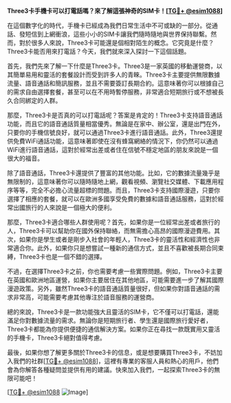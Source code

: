 **Three3卡手機卡可以打電話嗎？來了解這張神奇的SIM卡！[[TG💪+ @esim1088](https://t.me/s/esim1088)]**

在這個數字化的時代，手機卡已經成為我們日常生活中不可或缺的一部分。從通話、發短信到上網衝浪，這些小小的SIM卡讓我們隨時隨地與世界保持聯繫。然而，對於很多人來說，Three3卡可能還是個相對陌生的概念。它究竟是什麼？Three3卡能否用來打電話？今天，我們就來深入探討一下這個話題。

首先，我們先來了解一下什麼是Three3卡。Three3是一家英國的移動運營商，以其簡單易用和靈活的套餐設計而受到許多人的青睞。Three3卡主要提供無限數據流量、語音通話和簡訊服務，並且不需要簽訂長期合約。這意味著你可以根據自己的需求自由選擇套餐，甚至可以在不用時暫停服務，非常適合短期旅行或不想被長久合同綁定的人群。

那麼，Three3卡是否真的可以打電話呢？答案是肯定的！Three3卡支持語音通話功能，而且它的語音通話質量相當優秀。無論是在家中、辦公室，還是出門在外，只要你的手機信號良好，就可以通過Three3卡進行語音通話。此外，Three3還提供免費WiFi通話功能，這意味著即使在沒有蜂窩網絡的情況下，你仍然可以通過WiFi進行語音通話，這對於經常出差或者住在信號不穩定地區的朋友來說是一個很大的福音。

除了語音通話，Three3卡還提供了豐富的其他功能。比如，它的數據流量幾乎是無限制的，這意味著你可以隨時隨地上網，觀看視頻、瀏覽社交媒體、下載應用程序等等，完全不必擔心流量超標的問題。而且，Three3卡支持國際漫遊，只要你選擇了相應的套餐，就可以在歐洲多國享受免費的數據和語音通話服務，這對於經常出國旅行的人來說是一個極大的便利。

那麼，Three3卡適合哪些人群使用呢？首先，如果你是一位經常出差或者旅行的人，Three3卡可以幫助你在國外保持聯絡，而無需擔心高昂的國際漫遊費用。其次，如果你是學生或者是剛步入社會的年輕人，Three3卡的靈活性和經濟性也非常適合你。此外，如果你只是想嘗試一種新的通信方式，並且不喜歡被長期合同束縛，Three3卡也是一個不錯的選擇。

不過，在選擇Three3卡之前，你也需要考慮一些實際問題。例如，Three3卡主要在英國和歐洲地區運營，如果你主要居住在其他地區，可能需要進一步了解其國際漫遊政策。另外，雖然Three3卡的語音通話質量很好，但如果你對語音通話的需求非常高，可能需要考慮其他專注於語音服務的運營商。

總的來說，Three3卡是一款功能強大且靈活的SIM卡，它不僅可以打電話，還能滿足你對數據流量的需求。無論你是短期旅行者、學生還是國際旅行愛好者，Three3卡都能為你提供便捷的通信解決方案。如果你正在尋找一款既實用又靈活的手機卡，Three3卡絕對值得考慮。

最後，如果你想了解更多關於Three3卡的信息，或是想要購買Three3卡，不妨加入我們的社群[[TG💪+ @esim1088](https://t.me/s/esim1088)]，這裡有專業的客服人員和熱心的用戶，他們會為你解答各種疑問並提供有用的建議。快來加入我們，一起探索Three3卡的無限可能吧！

[[TG💪+ @esim1088](https://t.me/s/esim1088) ![Image](https://i.postimg.cc/4NQfJmqS/Snipaste-2025-05-13-00-14-12.png)]